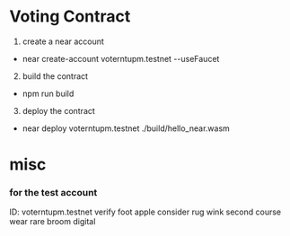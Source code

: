 # Voting Contract

1. create a near account
 - near create-account voterntupm.testnet --useFaucet
2. build the contract
  - npm run build
3. deploy the contract
  - near deploy voterntupm.testnet ./build/hello_near.wasm



# misc

### for the test account
ID: voterntupm.testnet
verify foot apple consider rug wink second course wear rare broom digital
